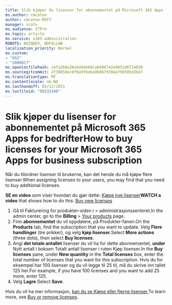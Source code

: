 ```yaml
---
title: Slik kjøper du lisenser for abonnementet på Microsoft 365 Apps for bedrifter
ms.author: cmcatee
author: cmcatee-MSFT
manager: scotv
ms.audience: ITPro
ms.topic: article
ms.service: o365-administration
ROBOTS: NOINDEX, NOFOLLOW
localization_priority: Normal
ms.custom:
- "652"
- "2000017"
ms.openlocfilehash: cefa266e26a5ddeb60ca0496742e9051d6f14830
ms.sourcegitcommit: 2f39850ac0fba9fbeba9b8b7939ae79b505d3b67
ms.translationtype: MT
ms.contentlocale: nb-NO
ms.lasthandoff: 02/12/2021
ms.locfileid: "50232340"
---
```

# <a name="how-to-buy-licenses-for-your-microsoft-365-apps-for-business-subscription"></a><span data-ttu-id="067f1-102">Slik kjøper du lisenser for abonnementet på Microsoft 365 Apps for bedrifter</span><span class="sxs-lookup"><span data-stu-id="067f1-102">How to buy licenses for your Microsoft 365 Apps for business subscription</span></span>

<span data-ttu-id="067f1-103">Når du tilordner lisenser til brukerne, kan det hende du må kjøpe flere lisenser.</span><span class="sxs-lookup"><span data-stu-id="067f1-103">When assigning licenses to your users, you may find that you need to buy additional licenses.</span></span>

<span data-ttu-id="067f1-104">**SE en video** som viser hvordan du gjør dette: [Kjøpe nye lisenser](https://go.microsoft.com/fwlink/p/?linkid=2154857)</span><span class="sxs-lookup"><span data-stu-id="067f1-104">**WATCH a video** that shows how to do this: [Buy new licenses](https://go.microsoft.com/fwlink/p/?linkid=2154857)</span></span>
  
1. <span data-ttu-id="067f1-105">Gå til Fakturering for produkter-siden i  >  [](https://go.microsoft.com/fwlink/p/?linkid=842054) administrasjonssenteret.</span><span class="sxs-lookup"><span data-stu-id="067f1-105">In the admin center, go to the **Billing** > [Your products](https://go.microsoft.com/fwlink/p/?linkid=842054) page.</span></span>
2. <span data-ttu-id="067f1-106">Finn **abonnementet** du vil oppdatere, på Produkter-fanen.</span><span class="sxs-lookup"><span data-stu-id="067f1-106">On the **Products** tab, find the subscription that you want to update.</span></span> <span data-ttu-id="067f1-107">Velg **Flere handlinger** (tre prikker), og velg **kjøp lisenser.**</span><span class="sxs-lookup"><span data-stu-id="067f1-107">Select **More actions** (three dots), then select **Buy licenses**.</span></span>
3. <span data-ttu-id="067f1-108">Angi **det totale antallet** lisenser du  vil ha for dette abonnementet, **under** Nytt antall i boksen Totalt antall lisenser i ruten Kjøp lisenser.</span><span class="sxs-lookup"><span data-stu-id="067f1-108">In the **Buy licenses** pane, under **New quantity** in the **Total licenses** box, enter the total number of licenses that you want for this subscription.</span></span> <span data-ttu-id="067f1-109">Hvis du for eksempel har 100 lisenser og du vil legge til 25 til, må du skrive inn tallet 125 her.</span><span class="sxs-lookup"><span data-stu-id="067f1-109">For example, if you have 100 licenses and you want to add 25 more, enter 125.</span></span>
4. <span data-ttu-id="067f1-110">Velg **Lagre**.</span><span class="sxs-lookup"><span data-stu-id="067f1-110">Select **Save**.</span></span>

<span data-ttu-id="067f1-111">Hvis du vil ha mer informasjon, [kan du se Kjøpe eller fjerne lisenser.](https://docs.microsoft.com/microsoft-365/commerce/licenses/buy-licenses)</span><span class="sxs-lookup"><span data-stu-id="067f1-111">To learn more, see [Buy or remove licenses](https://docs.microsoft.com/microsoft-365/commerce/licenses/buy-licenses).</span></span>